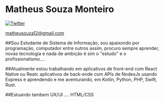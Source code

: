 # Matheus Souza Monteiro  


[![Twitter](https://img.shields.io/twitter/url?label=ma1t9&logoColor=6633cc&style=social&url=https%3A%2F%2Ftwitter.com%2Fma1t9)](https://twitter.com/intent/tweet?text=Wow:&url=https%3A%2F%2Ftwitter.com%2Fma1t9)

matheusouza12@gmail.com

##Sou Estudante de Sistema de Informação, sou apaixondo por programação, computador entre outros assim, procuro sempre aprender, novas tecnologia e nada de ambição é sim o "estudo" e o profissionalismo....

##Atualmente estou trabalhando em aplicativos de front-end com React Native ou Reatc aplicativos de back-ende com APIs de NodesJs usando Express e aprendendo e me aventurando, em Kotlin, Python, PHP, Swift, Rust.

##Estuando tambem UX/UI .... HTML/CSS


